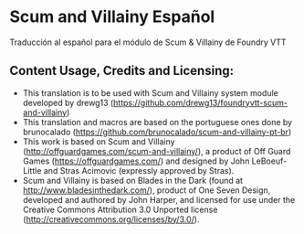 # Scum and Villainy Español
Traducción al español para el módulo de Scum &amp; Villainy de Foundry VTT

## Content Usage, Credits and Licensing:

- This translation is to be used with Scum and Villainy system module developed by drewg13 (https://github.com/drewg13/foundryvtt-scum-and-villainy)
- This translation and macros are based on the portuguese ones done by brunocalado (https://github.com/brunocalado/scum-and-villainy-pt-br)
- This work is based on Scum and Villainy (http://offguardgames.com/scum-and-villainy/), a product of Off Guard Games (https://offguardgames.com/) and designed by John LeBoeuf-Little and Stras Acimovic (expressly approved by Stras).
- Scum and Villainy is based on Blades in the Dark (found at http://www.bladesinthedark.com/), product of One Seven Design, developed and authored by John Harper, and licensed for use under the Creative Commons Attribution 3.0 Unported license (http://creativecommons.org/licenses/by/3.0/).
